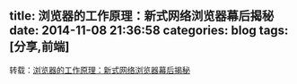 title: 浏览器的工作原理：新式网络浏览器幕后揭秘
date: 2014-11-08 21:36:58
categories: blog
tags: [分享,前端]
---
转载：[浏览器的工作原理：新式网络浏览器幕后揭秘](http://www.html5rocks.com/zh/tutorials/internals/howbrowserswork/)
